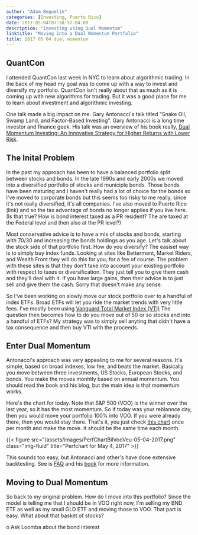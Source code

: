 ```yaml
---
author: "Adam Beguelin"
categories: [Investing, Puerto Rico]
date: 2017-05-04T07:58:57-04:00
description: "Investing using Dual Momentum"
linktitle: "Moving into a Dual Momentum Portfolio"
title: 2017 05 04 dual momentum
---
```

## QuantCon

I attended QuantCon last week in NYC to learn about algorithmic trading. In the back of my head my goal was to come 
up with a way to invest and diversify my portfolio.  QuantCon isn't really about that as much as it is coming
up with new algorithms for trading.  But it was a good place for me to learn about investment and algorithmic investing.

One talk made a big impact on me. Gary Antonacci's talk titled "Snake Oil, Swamp Land, and Factor-Based Investing". Gary
Antonacci is a long time investor and finance geek. His talk was an overview of his book really, [Dual Momentum Investing: An
Innovative Strategy for Higher Returns with Lower Risk](https://www.amazon.com/gp/product/0071849440/sensr-20).

## The Inital Problem

In the past my approach has been to have a balanced portfolio split between stocks and bonds.  In the late 1990s and early 2000s
we moved into a diversified portfolio of stocks and municiple bonds.  Those bonds have been maturing and I haven't really 
had a lot of choice for the bonds so I've moved to corporate bonds but this seems too risky to me really, since it's not really
diversified, it's all companies.  I've also moved to Puerto Rico (link) and so the tax advantage of bonds no longer applies
if you live here. (Is that true?  How is bond interest taxed as a PR resident?  The are taxed at the Federal level and then
also at the PR level?)

Most conservative advice is to have a mix of stocks and bonds, starting with 70/30 and increasing the bonds holdings as you age.
Let's talk about the stock side of that portfolio first. How do you diversify? The easiset way is to simply buy index funds.
Looking at sites like Betterment, Market Riders, and Wealth Front they will do this for you, for a fee of course. The problem
with these sites is that they don't take into account your existing portfolio with respect to taxes or diversification. They just
tell you to give them cash and they'll deal with it.  If you have large gains, then their advice is to just sell and give them
the cash.  Sorry that doesn't make any sense.

So I've been working on slowly move our stock portfolio over to a handful of index ETFs. Broad ETFs will let you ride the market
trends with very little fees.  I've mostly been using [Vanguard Total Market Index (VTI)](http://...)  The question then 
becomes how to do you move out of 50 or so stocks and into a handful of ETFs?  My strategy was to simply sell anyting that
didn't have a tax consequence and then buy VTI with the proceeds. 

## Enter Dual Momentum

Antonacci's approach was very appealing to me for several reasons. It's simple, based on broad indexes, low fee, and beats the
market. Basically you move between three investments, US Stocks, European Stocks, and bonds. You make the moves monhtly based on
annual momentum. You should read the book and his blog, but the main idea is that momentum works.

Here's the chart for today. Note that S&P 500 (VOO) is the winner over the last year, so it has the most momentum. So if today
was your reblannce day, then you would move your portfolio 100% into VOO. If you were already there, then you would stay there.
That's it, you just check [this chart](http://stockcharts.com/freecharts/perf.php?BIL,VOO,VEU&n=252&O=011000) once per month and
make the move. It should be the same time each month.

{{< figure src="/assets/images/PerfChartBilVooVeu-05-04-2017.png" class="img-fluid" title="Perfchart for May 4, 2017" >}}

This sounds too easy, but Antonacci and other's have done extensive backtesting. See is
[FAQ](http://www.optimalmomentum.com/faq.html) and his [book]((https://www.amazon.com/gp/product/0071849440/sensr-20)) for more
information.

## Moving to Dual Momentum

So back to my original problem.  How do I move into this portfolio?  Since the model is telling me that I should be in 
VOO right now, I'm selling my BND ETF as well as my small GLD ETF and moving those to VOO.  That part is easy.
What about that basket of stocks?


o Ask Loomba about the bond interest 


